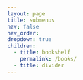 ```yaml
---
layout: page
title: submenus
nav: false
nav_order: 
dropdown: true
children:
  - title: bookshelf
    permalink: /books/
  - title: divider
---
```

